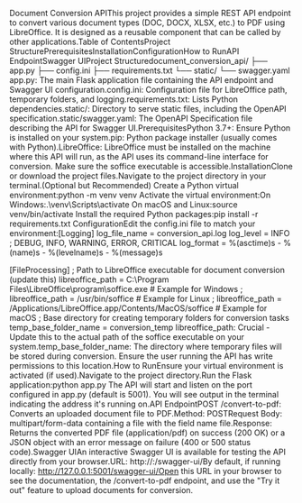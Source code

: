 Document Conversion APIThis project provides a simple REST API endpoint to convert various document types (DOC, DOCX, XLSX, etc.) to PDF using LibreOffice. It is designed as a reusable component that can be called by other applications.Table of ContentsProject StructurePrerequisitesInstallationConfigurationHow to RunAPI EndpointSwagger UIProject Structuredocument_conversion_api/
├── app.py
├── config.ini
├── requirements.txt
└── static/
    └── swagger.yaml
app.py: The main Flask application file containing the API endpoint and Swagger UI configuration.config.ini: Configuration file for LibreOffice path, temporary folders, and logging.requirements.txt: Lists Python dependencies.static/: Directory to serve static files, including the OpenAPI specification.static/swagger.yaml: The OpenAPI Specification file describing the API for Swagger UI.PrerequisitesPython 3.7+: Ensure Python is installed on your system.pip: Python package installer (usually comes with Python).LibreOffice: LibreOffice must be installed on the machine where this API will run, as the API uses its command-line interface for conversion. Make sure the soffice executable is accessible.InstallationClone or download the project files.Navigate to the project directory in your terminal.(Optional but Recommended) Create a Python virtual environment:python -m venv venv
Activate the virtual environment:On Windows:.\venv\Scripts\activate
On macOS and Linux:source venv/bin/activate
Install the required Python packages:pip install -r requirements.txt
ConfigurationEdit the config.ini file to match your environment:[Logging]
log_file_name = conversion_api.log
log_level = INFO ; DEBUG, INFO, WARNING, ERROR, CRITICAL
log_format = %(asctime)s - %(name)s - %(levelname)s - %(message)s

[FileProcessing]
; Path to LibreOffice executable for document conversion (update this)
libreoffice_path = C:\Program Files\LibreOffice\program\soffice.exe # Example for Windows
; libreoffice_path = /usr/bin/soffice # Example for Linux
; libreoffice_path = /Applications/LibreOffice.app/Contents/MacOS/soffice # Example for macOS
; Base directory for creating temporary folders for conversion tasks
temp_base_folder_name = conversion_temp
libreoffice_path: Crucial - Update this to the actual path of the soffice executable on your system.temp_base_folder_name: The directory where temporary files will be stored during conversion. Ensure the user running the API has write permissions to this location.How to RunEnsure your virtual environment is activated (if used).Navigate to the project directory.Run the Flask application:python app.py
The API will start and listen on the port configured in app.py (default is 5001). You will see output in the terminal indicating the address it's running on.API EndpointPOST /convert-to-pdf: Converts an uploaded document file to PDF.Method: POSTRequest Body: multipart/form-data containing a file with the field name file.Response: Returns the converted PDF file (application/pdf) on success (200 OK) or a JSON object with an error message on failure (400 or 500 status code).Swagger UIAn interactive Swagger UI is available for testing the API directly from your browser.URL: http://<host>:<port>/swagger-ui/By default, if running locally: http://127.0.0.1:5001/swagger-ui/Open this URL in your browser to see the documentation, the /convert-to-pdf endpoint, and use the "Try it out" feature to upload documents for conversion.
